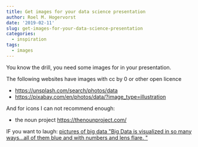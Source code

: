 ```yaml
---
title: Get images for your data science presentation
author: Roel M. Hogervorst
date: '2019-02-11'
slug: get-images-for-your-data-science-presentation
categories:
  - inspiration
tags:
  - images
---
```


You know the drill, you need some images for in your presentation.

The following websites have images with cc by 0 or other open licence

- <https://unsplash.com/search/photos/data>
- <https://pixabay.com/en/photos/data/?image_type=illustration> 

And for icons I can not recommend enough: 

- the noun project <https://thenounproject.com/>


IF you want to laugh: [pictures of big data "Big Data is visualized in so many ways...all of them blue and with numbers and lens flare. "](https://bigdatapix.tumblr.com/)
